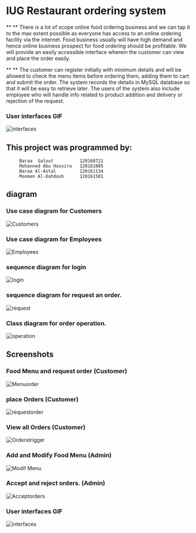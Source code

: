 # IUG Restaurant ordering system
 ** ** There is a lot of scope online food ordering business and we can tap it to the max extent possible as everyone has access to an online ordering facility via the internet. Food business usually will have high demand and hence online business prospect for food ordering should be profitable. We will provide an easily accessible interface wherein the customer can view and place the order easily. 
 
 ** ** The customer can register initially with minimum details and will be allowed to check the menu items before ordering them, adding them to cart and submit the order. The system records the details in MySQL database so that it will be easy to retrieve later. The users of the system also include employee who will handle info related to product addition and delivery or rejection of the request.

### User interfaces GIF
![interfaces](screenshot/22.gif)

## This project was programmed by:
         Baraa  Salout 			120160721
         Mohanned Abu Hassira	120161005
         Baraa Al-Astal 		120161134
         Moomen Al-Dahdouh 		120161501

## diagram 

### Use case diagram for Customers
![Customers](screenshot/diagram/1.png)
### Use case diagram for Employees
![Employees](screenshot/diagram/2.png)
### sequence diagram for login
![login](screenshot/diagram/3.png)

### sequence diagram for request an order.
![request](screenshot/diagram/4.png)

### Class diagram for order operation.
![operation](screenshot/diagram/5.png)


## Screenshots
### Food Menu and request order (Customer)
![Menuorder](screenshot/1.png)
### place Orders (Customer)
![requestorder](screenshot/3.png)
### View all Orders (Customer)
![Orderstrigger](screenshot/2.png)
### Add and Modify Food Menu (Admin)
![Modif Menu](screenshot/4.png)
### Accept and reject orders. (Admin)
![Acceptorders](screenshot/8.png)
### User interfaces GIF
![interfaces](screenshot/22.gif)
